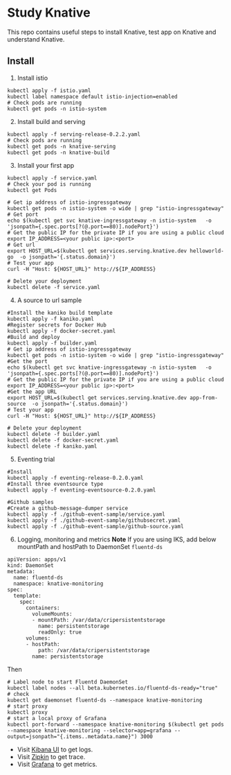 <!--
#
# Licensed to the Apache Software Foundation (ASF) under one or more
# contributor license agreements.  See the NOTICE file distributed with
# this work for additional information regarding copyright ownership.
# The ASF licenses this file to You under the Apache License, Version 2.0
# (the "License"); you may not use this file except in compliance with
# the License.  You may obtain a copy of the License at
#
#     http://www.apache.org/licenses/LICENSE-2.0
#
# Unless required by applicable law or agreed to in writing, software
# distributed under the License is distributed on an "AS IS" BASIS,
# WITHOUT WARRANTIES OR CONDITIONS OF ANY KIND, either express or implied.
# See the License for the specific language governing permissions and
# limitations under the License.
#
-->

# Study Knative

This repo contains useful steps to install Knative, test app on Knative and understand Knative.

## Install
1. Install istio
```
kubectl apply -f istio.yaml
kubectl label namespace default istio-injection=enabled
# Check pods are running
kubectl get pods -n istio-system
```
2. Install build and serving
```
kubectl apply -f serving-release-0.2.2.yaml
# Check pods are running
kubectl get pods -n knative-serving
kubectl get pods -n knative-build
```
3. Install your first app
```
kubectl apply -f service.yaml
# Check your pod is running
kubectl get Pods

# Get ip address of istio-ingressgateway
kubectl get pods -n istio-system -o wide | grep "istio-ingressgateway"
# Get port
echo $(kubectl get svc knative-ingressgateway -n istio-system   -o 'jsonpath={.spec.ports[?(@.port==80)].nodePort}')
# Get the public IP for the private IP if you are using a public cloud
export IP_ADDRESS=<your public ip>:<port>
# Get url
export HOST_URL=$(kubectl get services.serving.knative.dev helloworld-go  -o jsonpath='{.status.domain}')
# Test your app
curl -H "Host: ${HOST_URL}" http://${IP_ADDRESS}

# Delete your deployment
kubectl delete -f service.yaml
```
4. A source to url sample
```
#Install the kaniko build template
kubectl apply -f kaniko.yaml
#Register secrets for Docker Hub
kubectl apply -f docker-secret.yaml
#Build and deploy
kubectl apply -f builder.yaml
# Get ip address of istio-ingressgateway
kubectl get pods -n istio-system -o wide | grep "istio-ingressgateway"
#Get the port
echo $(kubectl get svc knative-ingressgateway -n istio-system   -o 'jsonpath={.spec.ports[?(@.port==80)].nodePort}')
# Get the public IP for the private IP if you are using a public cloud
export IP_ADDRESS=<your public ip>:<port>
#Get the app URL
export HOST_URL=$(kubectl get services.serving.knative.dev app-from-source  -o jsonpath='{.status.domain}')
# Test your app
curl -H "Host: ${HOST_URL}" http://${IP_ADDRESS}

# Delete your deployment
kubectl delete -f builder.yaml
kubectl delete -f docker-secret.yaml
kubectl delete -f kaniko.yaml
```

5. Eventing trial
```
#Install
kubectl apply -f eventing-release-0.2.0.yaml
#Install three eventsource type
kubectl apply -f eventing-eventsource-0.2.0.yaml

#Github samples
#Create a github-message-dumper service
kubectl apply -f ./github-event-sample/service.yaml
kubectl apply -f ./github-event-sample/githubsecret.yaml
kubectl apply -f ./github-event-sample/github-source.yaml
```

6. Logging, monitoring and metrics
**Note** If you are using IKS, add below mountPath and hostPath to DaemonSet `fluentd-ds`
```
apiVersion: apps/v1
kind: DaemonSet
metadata:
  name: fluentd-ds
  namespace: knative-monitoring
spec:
  template:
    spec:
      containers:
        volumeMounts:
        - mountPath: /var/data/cripersistentstorage
          name: persistentstorage
          readOnly: true
      volumes:
      - hostPath:
          path: /var/data/cripersistentstorage
        name: persistentstorage
```
Then
```
# Label node to start Fluentd DaemonSet
kubectl label nodes --all beta.kubernetes.io/fluentd-ds-ready="true"
# check
kubectl get daemonset fluentd-ds --namespace knative-monitoring
# start proxy
kubectl proxy
# start a local proxy of Grafana
kubectl port-forward --namespace knative-monitoring $(kubectl get pods --namespace knative-monitoring --selector=app=grafana --output=jsonpath="{.items..metadata.name}") 3000
```

+ Visit [Kibana UI](http://localhost:8001/api/v1/namespaces/knative-monitoring/services/kibana-logging/proxy/app/kibana) to get logs.
+ Visit [Zipkin](http://localhost:8001/api/v1/namespaces/istio-system/services/zipkin:9411/proxy/zipkin/) to get trace.
+ Visit [Grafana](http://localhost:3000) to get metrics.
